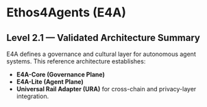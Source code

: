 # Ethos4Agents (E4A)
## Level 2.1 — Validated Architecture Summary
E4A defines a governance and cultural layer for autonomous agent systems.
This reference architecture establishes:
- **E4A-Core (Governance Plane)**
- **E4A-Lite (Agent Plane)**
- **Universal Rail Adapter (URA)** for cross-chain and privacy-layer integration.

